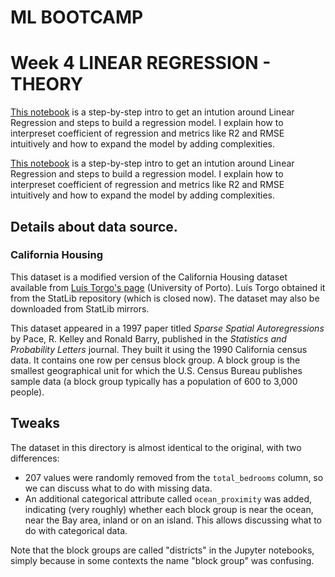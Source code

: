# ML BOOTCAMP 
# Week 4 LINEAR REGRESSION - THEORY

[This notebook]() is a step-by-step intro to get an intution around Linear Regression and steps to build a regression model.
I explain how to interpreset coefficient of regression and metrics like R2 and RMSE intuitively and how to expand the model by adding complexities.




[This notebook]() is a step-by-step intro to get an intution around Linear Regression and steps to build a regression model.
I explain how to interpreset coefficient of regression and metrics like R2 and RMSE intuitively and how to expand the model by adding complexities.

## Details about data source.
### California Housing

This dataset is a modified version of the California Housing dataset available from [Luís Torgo's page](http://www.dcc.fc.up.pt/~ltorgo/Regression/cal_housing.html) (University of Porto). Luís Torgo obtained it from the StatLib repository (which is closed now). The dataset may also be downloaded from StatLib mirrors.

This dataset appeared in a 1997 paper titled *Sparse Spatial Autoregressions* by Pace, R. Kelley and Ronald Barry, published in the *Statistics and Probability Letters* journal. They built it using the 1990 California census data. It contains one row per census block group. A block group is the smallest geographical unit for which the U.S. Census Bureau publishes sample data (a block group typically has a population of 600 to 3,000 people).

## Tweaks
The dataset in this directory is almost identical to the original, with two differences:

* 207 values were randomly removed from the `total_bedrooms` column, so we can discuss what to do with missing data.
* An additional categorical attribute called `ocean_proximity` was added, indicating (very roughly) whether each block group is near the ocean, near the Bay area, inland or on an island. This allows discussing what to do with categorical data.

Note that the block groups are called "districts" in the Jupyter notebooks, simply because in some contexts the name "block group" was confusing.


